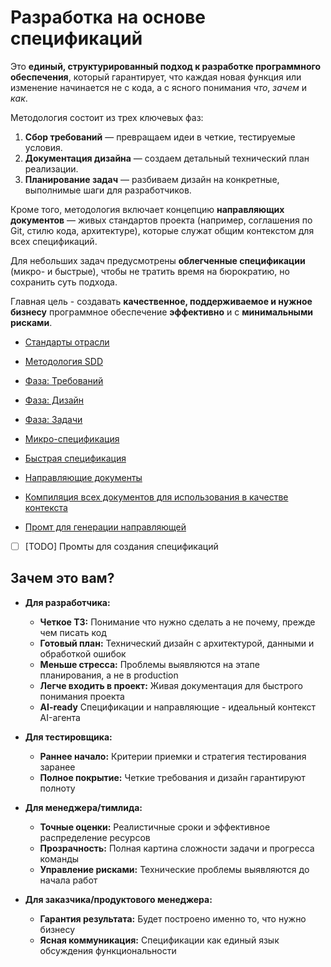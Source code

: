 # Разработка на основе спецификаций

Это **единый, структурированный подход к разработке программного обеспечения**, который гарантирует, что каждая новая функция или изменение начинается не с кода, а с ясного понимания *что*, *зачем* и *как*.

Методология состоит из трех ключевых фаз:

1. **Сбор требований** — превращаем идеи в четкие, тестируемые условия.
2. **Документация дизайна** — создаем детальный технический план реализации.
3. **Планирование задач** — разбиваем дизайн на конкретные, выполнимые шаги для разработчиков.

Кроме того, методология включает концепцию **направляющих документов** — живых стандартов проекта (например, соглашения по Git, стилю кода, архитектуре), которые служат общим контекстом для всех спецификаций.

Для небольших задач предусмотрены **облегченные спецификации** (микро- и быстрые), чтобы не тратить время на бюрократию, но сохранить суть подхода.

Главная цель - создавать **качественное, поддерживаемое и нужное бизнесу** программное обеспечение **эффективно** и с **минимальными рисками**.

* [Стандарты отрасли](./01.standards.md)
* [Методология SDD](./02.methodology.md)
* [Фаза: Требований](./03.requirements_phase.md)
* [Фаза: Дизайн](./04.design_phase.md)
* [Фаза: Задачи](./05.tasks_phase.md)
* [Микро-спецификация](./06.micro_specification.md)
* [Быстрая спецификация](./07.quick_specification.md)
* [Направляющие документы](./08.steering_documents.md)

* [Компиляция всех документов для использования в качестве контекста](./promts/context.md)
* [Промт для генерации направляющей](./promts/steering.md)
* [ ] [TODO] Промты для создания спецификаций

## Зачем это вам?

* **Для разработчика:**
  * **Четкое ТЗ:** Понимание что нужно сделать а не почему, прежде чем писать код
  * **Готовый план:** Технический дизайн с архитектурой, данными и обработкой ошибок
  * **Меньше стресса:** Проблемы выявляются на этапе планирования, а не в production
  * **Легче входить в проект:** Живая документация для быстрого понимания проекта
  * **AI-ready** Спецификации и направляющие - идеальный контекст AI-агента

* **Для тестировщика:**
  * **Раннее начало:** Критерии приемки и стратегия тестирования заранее
  * **Полное покрытие:** Четкие требования и дизайн гарантируют полноту

* **Для менеджера/тимлида:**
  * **Точные оценки:** Реалистичные сроки и эффективное распределение ресурсов
  * **Прозрачность:** Полная картина сложности задачи и прогресса команды
  * **Управление рисками:** Технические проблемы выявляются до начала работ

* **Для заказчика/продуктового менеджера:**
  * **Гарантия результата:** Будет построено именно то, что нужно бизнесу
  * **Ясная коммуникация:** Спецификации как единый язык обсуждения функциональности
